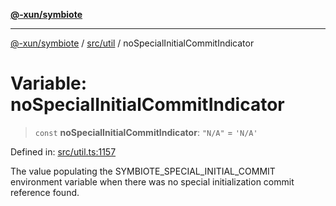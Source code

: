 [**@-xun/symbiote**](../../../README.md)

***

[@-xun/symbiote](../../../README.md) / [src/util](../README.md) / noSpecialInitialCommitIndicator

# Variable: noSpecialInitialCommitIndicator

> `const` **noSpecialInitialCommitIndicator**: `"N/A"` = `'N/A'`

Defined in: [src/util.ts:1157](https://github.com/Xunnamius/symbiote/blob/51eddb5973356cb1aa2a534c04d214fae24d5526/src/util.ts#L1157)

The value populating the SYMBIOTE_SPECIAL_INITIAL_COMMIT environment variable
when there was no special initialization commit reference found.
